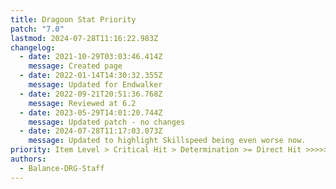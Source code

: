 ```yaml
---
title: Dragoon Stat Priority
patch: "7.0"
lastmod: 2024-07-28T11:16:22.983Z
changelog:
  - date: 2021-10-29T03:03:46.414Z
    message: Created page
  - date: 2022-01-14T14:30:32.355Z
    message: Updated for Endwalker
  - date: 2022-09-21T20:51:36.768Z
    message: Reviewed at 6.2
  - date: 2023-05-29T14:01:20.744Z
    message: Updated patch - no changes
  - date: 2024-07-28T11:17:03.073Z
    message: Updated to highlight Skillspeed being even worse now.
priority: Item Level > Critical Hit > Determination >= Direct Hit >>>>> Skill Speed
authors:
  - Balance-DRG-Staff
---
```

